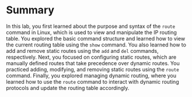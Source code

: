 # Summary

In this lab, you first learned about the purpose and syntax of the `route` command in Linux, which is used to view and manipulate the IP routing table. You explored the basic command structure and learned how to view the current routing table using the `show` command. You also learned how to add and remove static routes using the `add` and `del` commands, respectively. Next, you focused on configuring static routes, which are manually defined routes that take precedence over dynamic routes. You practiced adding, modifying, and removing static routes using the `route` command. Finally, you explored managing dynamic routing, where you learned how to use the `route` command to interact with dynamic routing protocols and update the routing table accordingly.
